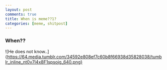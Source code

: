 ```yaml
---
layout: post
comments: true
title: When is meme??1?
categories: [meme, shitpost]
---
```


### When??

![He does not know..]{https://64.media.tumblr.com/34592e808ef7c60b8f66938d35828038/tumblr_inline_nt0v7l4x8F1spsojg_640.png}
